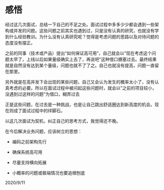 # 感悟



经过这几次面试，总结一下自己的不足之处。面试过程中多多少少都会遇到一些架构或并发的问题。这些问题之前其实也遇到过，只是没有认真的研究，也就没有学到什么经验教训。为什么没有认真研究呢？觉得是考虑问题的思路以及对待问题的态度没有摆正。

之前的同事（技术或产品）提出“如何保证高可用”，自己就会以“现在考虑这个问题太早了，上线以后如果量级确实上去了，再说吧”这种借口搪塞过去。最终结果就是自然没有达到某个量级，问题也就不了了之。自己也就没有提高，问题一直留在那里。

另外就是在高并发下会出现的某些问题，自己又会认为发生的概率太小了，没有认真考虑的必要。所以在面试过程中被问起这些问题时，就会以”之前的项目较小，没遇到过这样的问题”为借口，糊弄过去

正是这些问题，在过去是一种挑战，也是让自己跳出舒适圈达到新高度的机会。现在则成了面试过程中的绊脚石。

以这几次面试为契机，纠正自己的思考方式，我觉得还不晚。



在今后解决业务问题，应该树立的思想：

* 编码之前架构先行

* 确保系统高可用
* 尽量支持横向拓展
* 小概率的问题或极端情况也要追根刨底



2020/9/11

